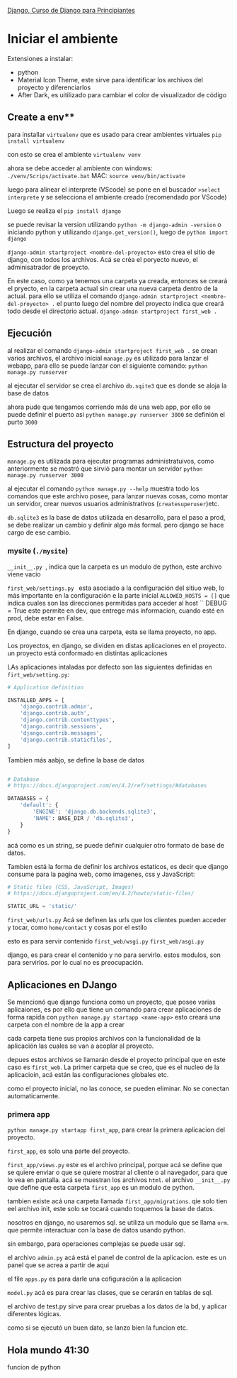 [Django, Curso de Django para Principiantes](https://youtu.be/T1intZyhXDU?si=7CSKC-P6NlzA1foN)
# Iniciar el ambiente
Extensiones a instalar:

- python
- Material Icon Theme, este sirve para identificar los archivos del proyecto y diferenciarlos
- After Dark, es uitilizado para cambiar el color de visualizador de código

## Create a env**
para installar `virtualenv` que es usado para crear ambientes virtuales
`pip install virtualenv`

con esto se crea el ambiente
`virtualenv venv `

ahora se debe acceder al ambiente con 
windows: `./venv/Scrips/activate.bat`
MAC: `source venv/bin/activate`

luego para alinear el interprete (VScode) se pone en el buscador `>select interprete` y se selecciona el ambiente creado (recomendado por VScode)

Luego se realiza el `pip install django`

se puede revisar la version utilizando `python -m django-admin -version` o iniciando python y utilizando `django.get_version()`, luego de `python import django`

`django-admin startproject <nombre-del-proyecto>`
esto crea el sitio de django, con todos los archivos. Acá se créa el poryecto nuevo, el adminisatrador de proeycto.

En este caso, como ya tenemos una carpeta ya creada, entonces se creará el pryecto, en la carpeta actual sin crear una nueva carpeta dentro de la actual. para ello se utiliza el comando 
`django-admin startproject <nombre-del-proyecto> .` el punto luego del nombre del proyecto indica que creará todo desde el directorio actual.
`django-admin startproject first_web .`


## Ejecución

al realizar el comando `django-admin startproject first_web .`
se crean varios archivos, el archivo inicial `manage.py` es utilizado para lanzar el webapp, para ello se puede lanzar con el siguiente comando: `python manage.py runserver`

al ejecutar el servidor se crea el archivo `db.sqite3` que es donde se aloja la base de datos

ahora pude que tengamos corriendo más de una web app, por ello se puede definir el puerto asi `python manage.py runserver 3000` se definión el purto `3000`

## Estructura del proyecto

`manage.py` es utilizada para ejecutar programas administratuivos, como anteriormente se mostró que sirvió para montar un servidor `python manage.py runserver 3000`

al ejecutar el comando `python manage.py --help` muestra todo los comandos que este archivo posee, para lanzar nuevas cosas, como montar un servidor, crear nuevos usuarios administrativos (`createsuperuser`)etc.


 `db.sqlite3` es la base de datos utilizada en desarrollo, para el paso a prod, se debe realizar un cambio y definir algo más formal. pero django se hace cargo de ese cambio.

### mysite (`./mysite`)
 
`__init__.py `, indica que la carpeta es un modulo de python, este archivo viene vacio

`first_web/settings.py ` esta asociado a la configuración del sitiuo web, lo más importante en la configuración e la parte inicial `ALLOWED_HOSTS = []` que indica cuales son las direcciones permitidas para acceder al host ``
DEBUG = True este permite en dev, que entrege más informacion, cuando esté en prod, debe estar en False.

En django, cuando se crea una carpeta, esta se llama proyecto, no app.

Los proyectos, en django, se dividen en distas aplicaciones en el proyecto. un proyecto está conformado en distintas aplicaciones

LAs aplicaciones intaladas por defecto son las siguientes definidas en  `firt_web/setting.py`:
```python
# Application definition

INSTALLED_APPS = [
    'django.contrib.admin',
    'django.contrib.auth',
    'django.contrib.contenttypes',
    'django.contrib.sessions',
    'django.contrib.messages',
    'django.contrib.staticfiles',
]
```

Tambien más aabjo, se define la base de datos

```python

# Database
# https://docs.djangoproject.com/en/4.2/ref/settings/#databases

DATABASES = {
    'default': {
        'ENGINE': 'django.db.backends.sqlite3',
        'NAME': BASE_DIR / 'db.sqlite3',
    }
}
```

acá como es un string, se puede definir cualquier otro formato de base de datos.

Tambien está la forma de definir los archivos estaticos, es decir que django consume para la pagina web, como imagenes, css y JavaScript:
```python
# Static files (CSS, JavaScript, Images)
# https://docs.djangoproject.com/en/4.2/howto/static-files/

STATIC_URL = 'static/'
```


`first_web/urls.py` Acá se definen las urls que los clientes pueden acceder y tocar, como `home/contact` y cosas por el estilo

esto es para servir contenido
`first_web/wsgi.py`
`first_web/asgi.py`

django, es para crear el contenido y no para servirlo. estos modulos, son para servirlos. por lo cual no es preocupación.

## Aplicaciones en DJango


Se mencionó que django funciona como un proyecto, que posee varias aplicaiones, es por ello que tiene un comando para crear aplicaciones de forma rapida con `python manage.py startapp <name-app>` esto creará una carpeta con el nombre de la app a crear
 
cada carpeta tiene sus propios archivos con la funcionalidad de la aplicación las cuales se van a acoplar al proyecto.

depues estos archivos se llamarán desde el proyecto principal que en este caso es `first_web`. La primer carpeta que se creo, que es el nucleo de la aplicacioin, acá están las configuraciones globales etc.

como el proyecto inicial, no las conoce, se pueden eliminar. No se conectan automaticamente.

### primera app

`python manage.py startapp first_app`, para crear la primera aplicacion del proyecto.

`first_app`, es solo una parte del proyecto.

`first_app/views.py` este es el archivo principal, porque acá se define que se quiere enviar o que se quiere mostrar al cliente o al navegador, para que lo vea en pantalla. acá se muestran los archivos `html`. el archivo `__init__.py` que define que esta carpeta `first_app` es un modulo de python.

tambien existe acá una carpeta llamada `first_app/migrations`. qie solo tien eel archivo init, este solo se tocará cuando toquemos la base de datos.

nosotros en django, no usaremos sql. se utiliza  un modulo que se llama `orm`. que permite interactuar con la base de datos usando python.

sin embargo, para operaciones complejas se puede usar sql.

el archivo `admin.py` acá está el panel de control de la aplicacion. este es un panel que se acrea a partir de aqui

el file `apps.py`  es para darle una cofiguración a la aplicacion 

`model.py` acá es para crear las clases, que se cerarán en tablas de sql. 

el archivo de test.py sirve para crear pruebas a los datos de la bd, y aplicar diferentes lógicas.

como si se ejecutó un buen dato, se lanzo bien la funcion etc.

## Hola mundo 41:30

funcion de python 